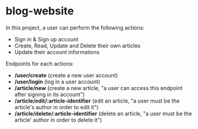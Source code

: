 # blog-website

In this project, a user can perform the following actions:

- Sign in & Sign up account
- Create, Read, Update and Delete their own articles
- Update their account informations

Endpoints for each actions:

- **/user/create** (create a new user account)
- **/user/login** (log in a user account)
- **/article/new** (create a new article, "a user can access this endpoint after signing in its account")
- **/article/edit/:article-identifier** (edit an article, "a user must be the article's author in order to edit it")
- **/article/delete/:article-identifier** (delete an article, "a user must be the article' author in order to delete it")
